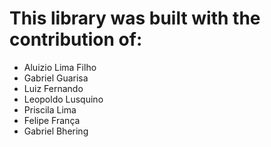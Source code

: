 # This library was built with the contribution of:
* Aluizio Lima Filho
* Gabriel Guarisa
* Luiz Fernando
* Leopoldo Lusquino
* Priscila Lima
* Felipe França
* Gabriel Bhering

